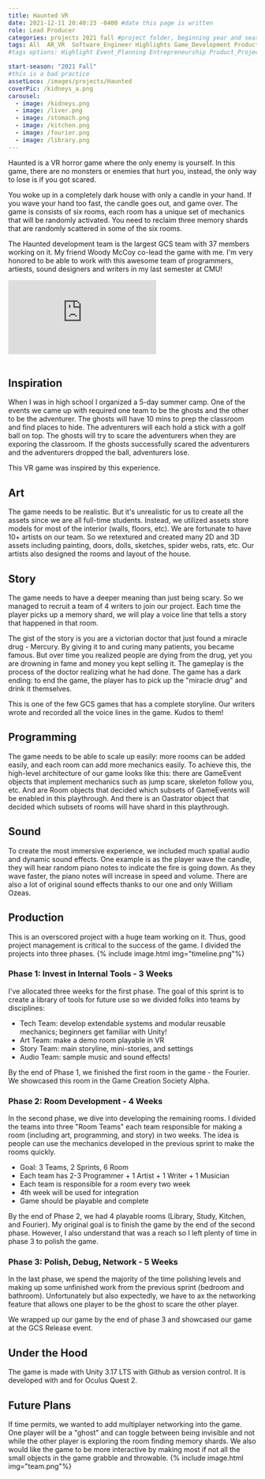 ```yaml
---
title: Haunted VR
date: 2021-12-11 20:40:23 -0400 #date this page is written
role: Lead Producer
categories: projects 2021 fall #project folder, beginning year and season
tags: All  AR_VR  Software_Engineer Highlights Game_Development Product_Project_Management
#tags options: Highlight Event_Planning Entrepreneurship Product_Project_Management Game_Design Marketing Negotiation  Web_Design

start-season: "2021 Fall"
#this is a bad practice
assetLoco: /images/projects/Haunted
coverPic: /kidneys_a.png
carousel:
  - image: /kidneys.png
  - image: /liver.png
  - image: /stomach.png
  - image: /kitchen.png
  - image: /fourier.png
  - image: /library.png
---
```


Haunted is a VR horror game where the only enemy is yourself. In this game, there are no monsters or enemies that hurt you, instead, the only way to lose is if you got scared. 

You woke up in a completely dark house with only a candle in your hand. If you wave your hand too fast, the candle goes out, and game over. The game is consists of six rooms, each room has a unique set of mechanics that will be randomly activated. You need to reclaim three memory shards that are randomly scattered in some of the six rooms.  

The Haunted development team is the largest GCS team with 37 members working on it. My friend Woody McCoy co-lead the game with me. I'm very honored to be able to work with this awesome team of programmers, artiests, sound designers and writers in my last semester at CMU!


<div class="iframe-container"><iframe src="https://www.youtube.com/embed/gQKX-AO6mgU" frameborder="0" allow="accelerometer; autoplay; encrypted-media; gyroscope; picture-in-picture" allowfullscreen></iframe></div><br>

## Inspiration

When I was in high school I organized a 5-day summer camp. One of the events we came up with required one team to be the ghosts and the other to be the adventurer. The ghosts will have 10 mins to prep the classroom and find places to hide. The adventurers will each hold a stick with a golf ball on top. The ghosts will try to scare the adventurers when they are exporing the classroom. If the ghosts successfully scared the adventurers and the adventurers dropped the ball, adventurers lose. 

This VR game was inspired by this experience. 


## Art
The game needs to be realistic. But it's unrealistic for us to create all the assets since we are all full-time students. Instead, we utilized assets store models for most of the interior (walls, floors, etc). We are fortunate to have 10+ artists on our team. So we retextured and created many 2D and 3D assets including painting, doors, dolls, sketches, spider webs, rats, etc. Our artists also designed the rooms and layout of the house. 

## Story
The game needs to have a deeper meaning than just being scary. So we managed to recruit a team of 4 writers to join our project. Each time the player picks up a memory shard, we will play a voice line that tells a story that happened in that room. 

The gist of the story is you are a victorian doctor that just found a miracle drug - Mercury. By giving it to and curing many patients, you became famous. But over time you realized people are dying from the drug, yet you are drowning in fame and money you kept selling it. The gameplay is the process of the doctor realizing what he had done. The game has a dark ending: to end the game, the player has to pick up the "miracle drug" and drink it themselves. 

This is one of the few GCS games that has a complete storyline. Our writers wrote and recorded all the voice lines in the game. Kudos to them! 

## Programming 
The game needs to be able to scale up easily: more rooms can be added easily, and each room can add more mechanics easily. To achieve this, the high-level architecture of our game looks like this: there are GameEvent objects that implement mechanics such as jump scare, skeleton follow you, etc. And are Room objects that decided which subsets of GameEvents will be enabled in this playthrough. And there is an Oastrator object that decided which subsets of rooms will have shard in this playthrough. 

## Sound

To create the most immersive experience, we included much spatial audio and dynamic sound effects. One example is as the player wave the candle, they will hear random piano notes to indicate the fire is going down. As they wave faster, the piano notes will increase in speed and volume. There are also a lot of original sound effects thanks to our one and only William Ozeas. 

## Production 
This is an overscored project with a huge team working on it. Thus, good project management is critical to the success of the game. I divided the projects into three phases. 
{% include image.html img="timeline.png"%}<br>

### Phase 1: Invest in Internal Tools - 3 Weeks

I've allocated three weeks for the first phase. The goal of this sprint is to create a library of tools for future use so we divided folks into teams by disciplines:

- Tech Team: develop extendable systems and modular reusable mechanics; beginners get familiar with Unity!
- Art Team: make a demo room playable in VR
- Story Team: main storyline, mini-stories, and settings
- Audio Team: sample music and sound effects! 

By the end of Phase 1, we finished the first room in the game - the Fourier. We showcased this room in the Game Creation Society Alpha. 

### Phase 2: Room Development - 4 Weeks 

In the second phase, we dive into developing the remaining rooms. I divided the teams into three "Room Teams" each team responsible for making a room (including art, programming, and story) in two weeks. The idea is people can use the mechanics developed in the previous sprint to make the rooms quickly. 

- Goal: 3 Teams, 2 Sprints, 6 Room 
- Each team has 2-3 Programmer + 1 Artist + 1 Writer + 1 Musician 
- Each team is responsible for a room every two week 
- 4th week will be used for integration
- Game should be playable and complete 

By the end of Phase 2, we had 4 playable rooms (Library, Study, Kitchen, and Fourier). My original goal is to finish the game by the end of the second phase. However, I also understand that was a reach so I left plenty of time in phase 3 to polish the game. 

### Phase 3: Polish, Debug, Network - 5 Weeks

In the last phase, we spend the majority of the time polishing levels and making up some unfinished work from the previous sprint (bedroom and bathroom). Unfortunately but also expectedly, we have to ax the networking feature that allows one player to be the ghost to scare the other player.

We wrapped up our game by the end of phase 3 and showcased our game at the GCS Release event. 


## Under the Hood 
 
The game is made with Unity 3.17 LTS with Github as version control. It is developed with and for Oculus Quest 2. 

## Future Plans

If time permits, we wanted to add multiplayer networking into the game. One player will be a "ghost" and can toggle between being invisible and not while the other player is exploring the room finding memory shards. We also would like the game to be more interactive by making most if not all the small objects in the game grabble and throwable. 
{% include image.html img="team.png"%}<br>
